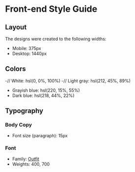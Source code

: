 # Front-end Style Guide

## Layout

The designs were created to the following widths:

- Mobile: 375px
- Desktop: 1440px

## Colors

-// White: hsl(0, 0%, 100%)
-// Light gray: hsl(212, 45%, 89%)
- Grayish blue: hsl(220, 15%, 55%)
- Dark blue: hsl(218, 44%, 22%)

## Typography

### Body Copy

- Font size (paragraph): 15px

### Font

- Family: [Outfit](https://fonts.google.com/specimen/Outfit)
- Weights: 400, 700
